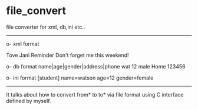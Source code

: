 # file_convert
file converter for xml, db,ini etc..

**********************************************
o- xml format                                      
<?xml version="1.0" encoding="UTF-8"?>             
<note>
  <to>Tove</to>
  <from>Jani</from>
  <heading>Reminder</heading>
  <body>Don't forget me this weekend!</body>
</note>

o- db format 
name|age|gender|address|phone
wat   12  male   Home   123456

o- ini format 
[student]
name=watson
age=12
gender=female
**********************************************

It talks about how to convert from* to to* via file format using C interface defined by myself.




